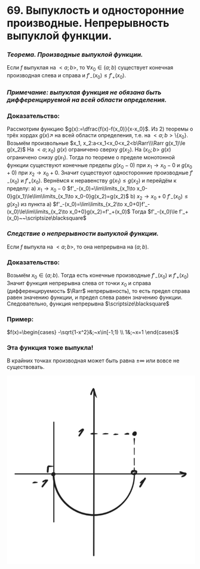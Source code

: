 # 69. Выпуклость и односторонние производные. Непрерывность выпуклой функции.

### *Теорема. Производные выпуклой функции.*
Если $f$ выпуклая на $<a;b>$, то $\forall x_0\in(a;b)$ существует конечная производная слева и справа и $f'_-(x_0)\le f'_+(x_0)$.

### *Примечание: выпуклая функция не обязана быть дифференцируемой на всей области определения.*

### Доказательство:
Рассмотрим функцию $g(x):=\dfrac{f(x)-f(x_0)}{x-x_0}$. Из $2)$ теоремы о трёх хордах $g(x)\nearrow$ на всей области определения, т.е. на $<a;b>\setminus{\{x_0\}}$.
Возьмём произвольные $x_1, x_2:a<x_1<x_0<x_2<b\Rarr\\\Rarr g(x_1)\le g(x_2)$
На $<a;x_0)~g(x)$ ограничено сверху $g(x_2)$.
На $(x_0;b>~g(x)$ ограничено снизу $g(x_1)$.
Тогда по теореме о пределе монотонной функции существуют конечные пределы $g(x_0-0)$ при $x_1\to x_0-0$ и $g(x_0+0)$ при $x_2\to x_0+0$.
Значит существуют односторонние производные $f'_-(x_0)$ и $f'_+(x_0)$.
Вернёмся к неравенству $g(x_1)\le g(x_2)$ и перейдём к пределу:
a) $x_1\to x_0-0$
$f'_-(x_0)=\lim\limits_{x_1\to x_0-0}g(x_1)\le\lim\limits_{x_1\to x_0-0}g(x_2)=g(x_2)$
b) $x_2\to x_0+0$
$f'_-(x_0)\le g(x_2)$ из пункта a)
$f'_-(x_0)=\lim\limits_{x_2\to x_0+0}f'_-(x_0)\le\lim\limits_{x_2\to x_0+0}g(x_2)=f'_+(x_0)$
Тогда $f'_-(x_0)\le f'_+(x_0)~~\scriptsize\blacksquare$

### *Следствие о непрерывности выпуклой функции.*
Если $f$ выпукла на $<a;b>$, то она непрерывна на $(a;b)$.

### Доказательство:
Возьмём $x_0\in(a;b)$. Тогда есть конечные производные $f'_-(x_0)$ и $f'_+(x_0)$
Значит функция непрерывна слева от точки $x_0$ и справа (дифференцируемость $\Rarr$ непрерывность), то есть предел справа равен значению функции, и предел слева равен значению функции. Следовательно, функция непрерывна  $\scriptsize\blacksquare$

### Пример:
$f(x)=\begin{cases}
-\sqrt{1-x^2}&;~x\in[-1;1)
\\
1&;~x=1
\end{cases}$

### Эта функция тоже выпукла!
В крайних точках производная может быть равна $\pm\infty$ или вовсе не существовать.

![Untitled](sem1/notes/analysis_exam/69/Untitled.png)